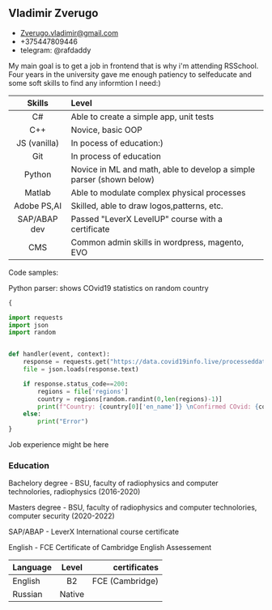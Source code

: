 ## **Vladimir Zverugo** 

- Zverugo.vladimir@gmail.com
- +375447809446
- telegram: @rafdaddy


My main goal is to get a job in frontend that is why i'm attending RSSchool. Four years in the university gave me enough patiency to selfeducate and some soft skills to find any informtion I need:)


|   Skills      |    Level       |
|:-------------:|:---------------|
| C#            | Able to create a simple app, unit tests|
| C++           | Novice, basic OOP           |
| JS (vanilla)  | In pocess of education:) |
| Git           | In process of education              |
| Python        | Novice in ML and math, able to develop a simple parser (shown below)|
| Matlab        | Able to modulate complex physical processes |
| Adobe PS,AI   | Skilled, able to draw logos,patterns, etc.|
| SAP/ABAP dev  | Passed "LeverX LevelUP" course with a certificate|
| CMS           | Common admin skills in wordpress, magento, EVO |
 

Code samples:

Python parser: shows COvid19 statistics on random country
```Python
{

import requests
import json
import random


def handler(event, context):
    response = requests.get("https://data.covid19info.live/processeddata.js")
    file = json.loads(response.text)

    if response.status_code==200:
        regions = file['regions']
        country = regions[random.randint(0,len(regions)-1)]
        print(f"Country: {country[0]['en_name']} \nConfirmed COvid: {country[7][-1]['c']} \nRecovered: {country[7][-1]['r']}")
    else:
        print("Error")
}
```

Job experience  might be here

### Education
Bachelory degree - BSU, faculty of radiophysics and computer technolories, radiophysics (2016-2020)

Masters degree - BSU, faculty of radiophysics and computer technolories, computer security (2020-2022)

SAP/ABAP - LeverX International course certificate

English -  FCE Certificate of Cambridge English Assessement 


| Language      | Level           | certificates  |
|:------------- |:---------------:| -------------:|
| English       |        B2       |FCE (Cambridge)|
| Russian       |      Native     |               |

